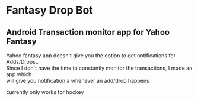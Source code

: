 <h1> Fantasy Drop Bot </h1>
<h2> Android Transaction monitor app for Yahoo Fantasy</h2>
<p>Yahoo fantasy app doesn't give you the option to get notifications for Adds/Drops..<br>
	Since I don't have the time to constantly monitor the transactions, I made an app which <br>
will give you notification a whenever an add/drop happens</p>

<p>currently only works for hockey<p> 
